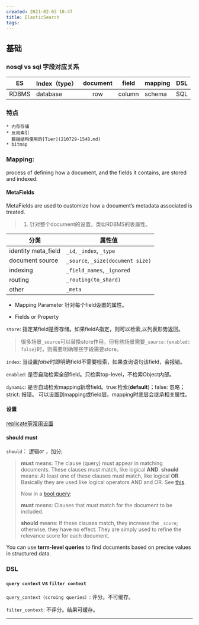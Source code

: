 ```yaml
---
created: 2021-02-03 10:47
title: ElasticSearch
tags:
---
```

## 基础
### nosql vs sql 字段对应关系
| ES    | Index（type） | document | field  | mapping | DSL |
|:-----:|---------------|:--------:|--------|---------|-----|
| RDBMS | database      | row      | column | schema  | SQL |

### 特点
	* 内存存储
	* 反向索引  
      数据结构使用的[Tier](210729-1548.md)
	* bitmap
### Mapping: 

 process of defining how a document, and the fields it contains, are stored and indexed.

#### MetaFields

MetaFields are used to customize how a document’s metadata associated is treated.

> 1. 针对整个document的设置。类似RDBMS的表属性。

| 分类                | 属性值                        |
| ------------------- | ----------------------------- |
| identity meta_field | `_id`, `_index`, `_type`            |
| document source     | `_source`, `_size(document size)` |
| indexing            | `_field_names`, `_ignored`        |
| routing             | `_routing(to_shard)`            |
| other               | `_meta`                         |

* Mapping Parameter
针对每个field设置的属性。

* Fields or Property

`store`: 指定某field是否存储。如果fieldA指定，则可以检索,以列表形势返回。

> 很多场景`_source`可以替换store作用，但有些场景需要`_source:{enabled: false}`时，则需要明确哪些字段需要store。

`index`: 当设置*false*时即明确field不需要检索，如果查询语句该field，会报错。

`enabled`: 是否自动检索全部field。只检索top-level，不检索Object内部。

`dynamic`: 是否自动检索mapping新增field。true:检索(**default**)；false: 忽略；strict: 报错。 可以设置到mapping或field层。mapping时底层会继承相关属性。

#### 设置

[replicate等常用设置](file:///Users/yao/Dropbox/articles/tech/ElasticIndexSettingSummary.pdf)



#### should must
`should`： 逻辑or ，加分;

> **must** means: The clause (query) must appear in matching documents. These clauses must match, like logical **AND**.
> **should** means: At least one of these clauses must match, like logical **OR**.
> Basically they are used like logical operators AND and OR. See [this](http://www.elasticsearch.org/guide/en/elasticsearch/guide/current/_most_important_queries_and_filters.html#_bool_filter).
>
> Now in a [bool query](https://www.elastic.co/guide/en/elasticsearch/reference/current/query-dsl-bool-query.html):
>
> **must** means: Clauses that *must* match for the document to be included.
>
> **should** means: If these clauses match, they increase the `_score`; otherwise, they have no effect. They are simply used to refine the relevance score for each document.

You can use **term-level queries** to find documents based on precise values in structured data.



### DSL

#### `query context` vs `filter context`

`query_context（scroing queries）`: 评分。不可缓存。

`filter_context`: 不评分。结果可缓存。

___

[^基本概念]: [10个基本概念](file:///Users/yao/Dropbox/articles/tech/10 Elasticsearch Concepts You Need to Learn _ Logz.io __ Reader View.pdf)

[^ metafield]: [meta fields 5大类常用属性](file:///Users/yao/Dropbox/articles/tech/meta_fields.pdf)

